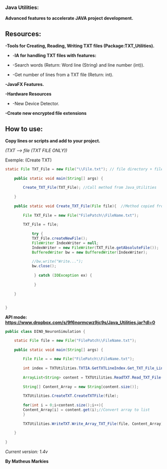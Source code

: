 ### **Java Utilities:**

 **Advanced features to accelerate JAVA project development.**


## Resources:

**-Tools for Creating, Reading, Writing TXT files (Package:TXT_Utilities).**

- -**IA for handling TXT files with features:**

-    -Search words (Return: Word line (String) and line number (int)).

-    -Get number of lines from a TXT file (Return: int).


**-JavaFX Features.**


**-Hardware Resources**

-    -New Device Detector.

**-Create new encrypted file extensions**

## How to use:

**Copy lines or scripts and add to your project.**

*(TXT --> file (TXT FILE ONLY))*

Exemple: (Create TXT)
    
```java
static File TXT_File = new File("\\File.txt"); // file directory + file
    
    public static void main(String[] args) {
        
        Create_TXT_File(TXT_File); //Call method from Java_Utilities
        
    }
    
    public static void Create_TXT_File(File file){  //Method copied from Java_Utilities (TXT_Utilities)
        
        File TXT_File = new File("FilePatch\\FileName.txt");
        
        TXT_File = file;
        
            try {
            TXT_File.createNewFile();
            FileWriter IndexWriter = null;
            IndexWriter = new FileWriter(TXT_File.getAbsoluteFile());
            BufferedWriter bw = new BufferedWriter(IndexWriter);
            
            //bw.write("Write...");
            bw.close();  
            
             } catch (IOException ex) {
                 
             }
        
    }
    
    
}
```

**API mode: https://www.dropbox.com/s/9f6normcwz9jc9s/Java_Utilities.jar?dl=0**

```java
public class DINO_NeuronSimulation {

    static File file = new File("FilePatch\\FileName.txt");
   
    public static void main(String[] args) {
        
        File File = = new File("FilePatch\\FileName.txt");
        
        int index = TXTUtilities.TXTIA.GetTXTLineIndex.Get_TXT_File_LineIndex(File);
        
        ArrayList<String> content = TXTUtilities.ReadTXT.Read_TXT_File(File, index);
        
        String[] Content_Array = new String[content.size()];
        
        TXTUtilities.CreateTXT.CreateTXTFile(file);
        
        for(int i = 0;i<content.size();i++){
        Content_Array[i] = content.get(i);//Convert array to list
        }
        
        TXTUtilities.WriteTXT.Write_Array_TXT_File(file, Content_Array);
    
    }
    
}
```

*Current version: 1.4v*

**By Matheus Markies**
